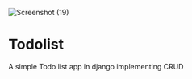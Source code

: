 ![Screenshot (19)](https://user-images.githubusercontent.com/80151279/114197371-e5c14400-996f-11eb-94cc-71b07c3bc9f8.png)
# Todolist
A simple Todo list app in django implementing CRUD
